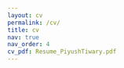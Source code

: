 ```yaml
---
layout: cv
permalink: /cv/
title: cv
nav: true
nav_order: 4
cv_pdf: Resume_PiyushTiwary.pdf
---
```

